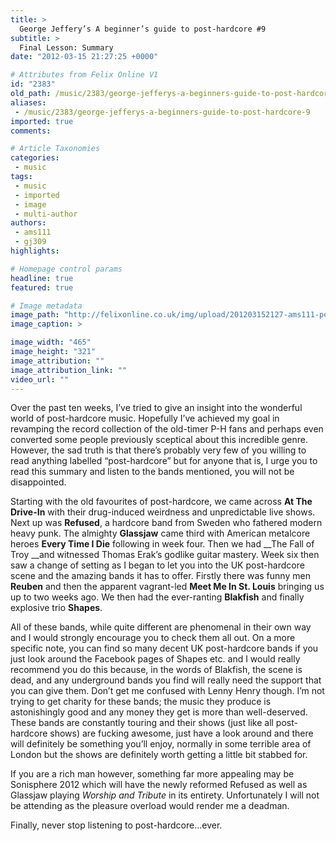```yaml
---
title: >
  George Jeffery’s A beginner’s guide to post-hardcore #9
subtitle: >
  Final Lesson: Summary
date: "2012-03-15 21:27:25 +0000"

# Attributes from Felix Online V1
id: "2383"
old_path: /music/2383/george-jefferys-a-beginners-guide-to-post-hardcore-9
aliases:
 - /music/2383/george-jefferys-a-beginners-guide-to-post-hardcore-9
imported: true
comments:

# Article Taxonomies
categories:
 - music
tags:
 - music
 - imported
 - image
 - multi-author
authors:
 - ams111
 - gj309
highlights:

# Homepage control params
headline: true
featured: true

# Image metadata
image_path: "http://felixonline.co.uk/img/upload/201203152127-ams111-post-hardcore-mosh.jpg"
image_caption: >

image_width: "465"
image_height: "321"
image_attribution: ""
image_attribution_link: ""
video_url: ""
---
```


Over the past ten weeks, I’ve tried to give an insight into the wonderful world of post-hardcore music. Hopefully I’ve achieved my goal in revamping the record collection of the old-timer P-H fans and perhaps even converted some people previously sceptical about this incredible genre. However, the sad truth is that there’s probably very few of you willing to read anything labelled “post-hardcore” but for anyone that is, I urge you to read this summary and listen to the bands mentioned, you will not be disappointed.

Starting with the old favourites of post-hardcore, we came across __At The Drive-In__ with their drug-induced weirdness and unpredictable live shows. Next up was __Refused__, a hardcore band from Sweden who fathered modern heavy punk. The almighty __Glassjaw__ came third with American metalcore heroes __Every Time I Die__ following in week four. Then we had __The Fall of Troy __and witnessed Thomas Erak’s godlike guitar mastery. Week six then saw a change of setting as I began to let you into the UK post-hardcore scene and the amazing bands it has to offer. Firstly there was funny men __Reuben__ and then the apparent vagrant-led __Meet Me In St. Louis__ bringing us up to two weeks ago. We then had the ever-ranting __Blakfish__ and finally explosive trio __Shapes__.

All of these bands, while quite different are phenomenal in their own way and I would strongly encourage you to check them all out. On a more specific note, you can find so many decent UK post-hardcore bands if you just look around the Facebook pages of Shapes etc. and I would really recommend you do this because, in the words of Blakfish, the scene is dead, and any underground bands you find will really need the support that you can give them. Don’t get me confused with Lenny Henry though. I’m not trying to get charity for these bands; the music they produce is astonishingly good and any money they get is more than well-deserved. These bands are constantly touring and their shows (just like all post-hardcore shows) are fucking awesome, just have a look around and there will definitely be something you’ll enjoy, normally in some terrible area of London but the shows are definitely worth getting a little bit stabbed for.

If you are a rich man however, something far more appealing may be Sonisphere 2012 which will have the newly reformed Refused as well as Glassjaw playing _Worship and Tribute_ in its entirety. Unfortunately I will not be attending as the pleasure overload would render me a deadman.

Finally, never stop listening to post-hardcore…ever.
